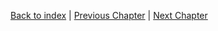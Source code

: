 [Back to index](../index.md) |
[Previous Chapter](../1-introduction/index.md) |
[Next Chapter](../3-tmp2/index.md)